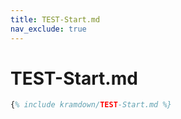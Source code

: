 ```yaml
---
title: TEST-Start.md
nav_exclude: true
---
```


# TEST-Start.md

```latex
{% include kramdown/TEST-Start.md %}
```
